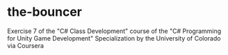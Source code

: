 # the-bouncer
Exercise 7 of the "C# Class Development" course of the "C# Programming for Unity Game Development" Specialization by the University of Colorado via Coursera
